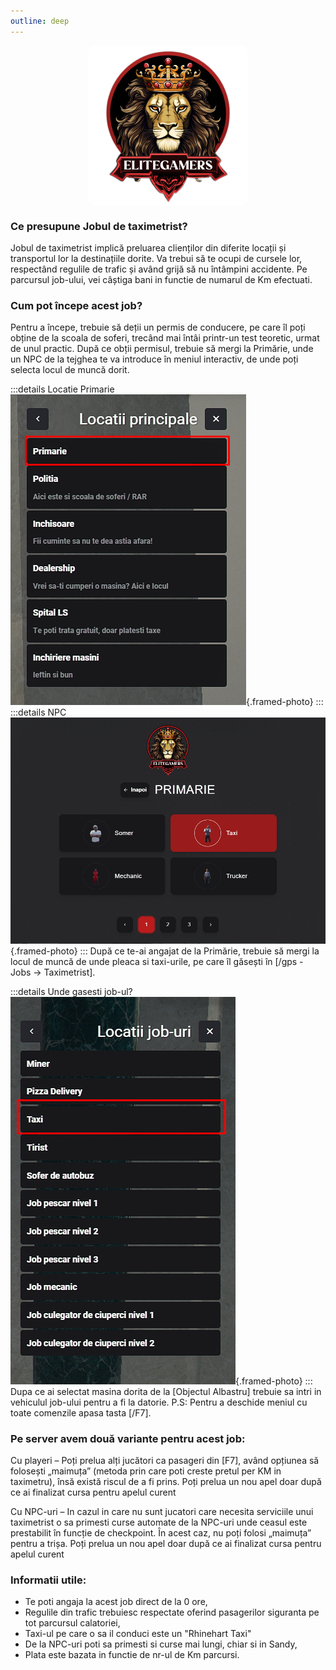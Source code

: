 ```yaml
---
outline: deep
---
```


<img src="../public/elitegamers.png" alt="pozaRegulament" width="256" height="256" style="display: block; margin: 0px auto; border-radius: 1%; border-radius: 5%;">


### Ce presupune Jobul de taximetrist?
Jobul de taximetrist implică preluarea clienților din diferite locații și transportul lor la destinațiile dorite. Va trebui să te ocupi de cursele lor, respectând regulile 
de trafic și având grijă să nu întâmpini accidente. Pe parcursul job-ului, vei câștiga bani in functie de numarul de Km efectuati.

### Cum pot începe acest job?
Pentru a începe, trebuie să deții un permis de conducere, pe care îl poți obține de la scoala de soferi, trecând mai întâi printr-un test teoretic, urmat de unul practic. După ce obții permisul, trebuie să mergi la Primărie, unde un NPC de la tejghea te va introduce în meniul interactiv, de unde poți selecta locul de muncă dorit.

:::details Locatie Primarie
![](../public/joburi/gps.png){.framed-photo}
:::
:::details NPC
![](../public/joburi/primarie.png){.framed-photo}
:::
După ce te-ai angajat de la Primărie, trebuie să mergi la locul de muncă de unde pleaca si taxi-urile, pe care îl găsești în [/gps - Jobs -> Taximetrist].

:::details Unde gasesti job-ul?
![](../public/joburi/gpstaxi.png){.framed-photo}
:::
Dupa ce ai selectat masina dorita de la [Objectul Albastru] trebuie sa intri in vehiculul job-ului pentru a fi la datorie. P.S: Pentru a deschide meniul cu toate comenzile apasa tasta [/F7]. 



### Pe server avem două variante pentru acest job:

Cu playeri – Poți prelua alți jucători ca pasageri din [F7], având opțiunea să folosești „maimuța” (metoda prin care poti creste pretul per KM in taximetru), însă există riscul de a fi prins. Poți prelua un nou apel doar după ce ai finalizat cursa pentru apelul curent

Cu NPC-uri – In cazul in care nu sunt jucatori care necesita serviciile unui taximetrist o sa primesti curse automate de la NPC-uri unde ceasul este prestabilit în funcție de checkpoint. În acest caz, nu poți folosi „maimuța” pentru a trișa. Poți prelua un nou apel doar după ce ai finalizat cursa pentru apelul curent

### Informatii utile:
- Te poti angaja la acest job direct de la 0 ore,
- Regulile din trafic trebuiesc respectate oferind pasagerilor siguranta pe tot parcursul calatoriei,
- Taxi-ul pe care o sa il conduci este un "Rhinehart Taxi"
- De la NPC-uri poti sa primesti si curse mai lungi, chiar si in Sandy,
- Plata este bazata in functie de nr-ul de Km parcursi.
